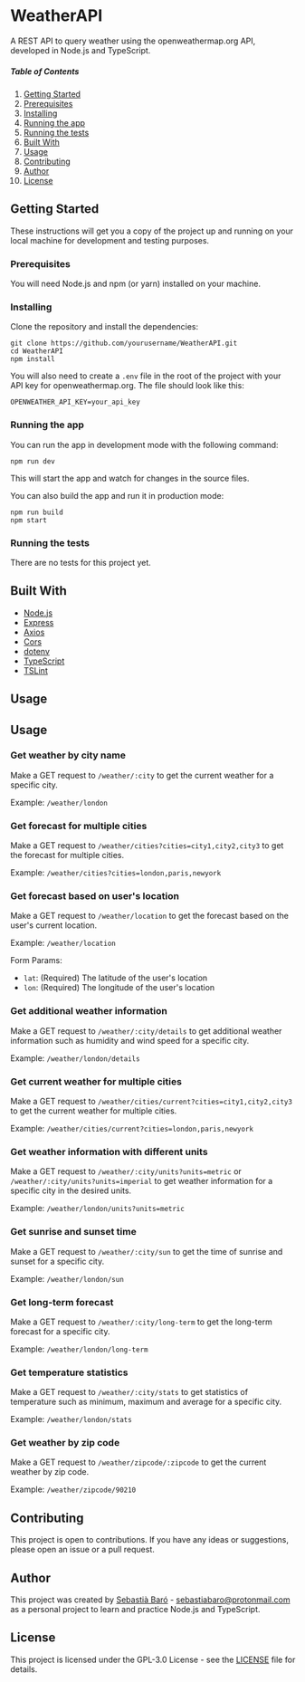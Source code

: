 # WeatherAPI

A REST API to query weather using the openweathermap.org API, developed in Node.js and TypeScript.

##### Table of Contents 
1. [Getting Started](#getting-started)
2. [Prerequisites](#prerequisites)
3. [Installing](#installing)
4. [Running the app](#running-the-app)
5. [Running the tests](#running-the-tests)
6. [Built With](#built-with)
7. [Usage](#Usage)
8. [Contributing](#contributing)
9. [Author](#author)
10. [License](#License)

## Getting Started

These instructions will get you a copy of the project up and running on your local machine for development and testing purposes.

### Prerequisites

You will need Node.js and npm (or yarn) installed on your machine.

### Installing

Clone the repository and install the dependencies:
```
git clone https://github.com/yourusername/WeatherAPI.git
cd WeatherAPI
npm install
```

You will also need to create a `.env` file in the root of the project with your API key for openweathermap.org. The file should look like this:
```
OPENWEATHER_API_KEY=your_api_key
```

### Running the app

You can run the app in development mode with the following command:
```
npm run dev
```

This will start the app and watch for changes in the source files.

You can also build the app and run it in production mode:
```
npm run build
npm start
```

### Running the tests

There are no tests for this project yet.

## Built With

- [Node.js](https://nodejs.org/)
- [Express](https://expressjs.com/)
- [Axios](https://github.com/axios/axios)
- [Cors](https://github.com/expressjs/cors)
- [dotenv](https://github.com/motdotla/dotenv)
- [TypeScript](https://www.typescriptlang.org/)
- [TSLint](https://palantir.github.io/tslint/)

## Usage

## Usage

### Get weather by city name

Make a GET request to `/weather/:city` to get the current weather for a specific city.

Example: `/weather/london`

### Get forecast for multiple cities

Make a GET request to `/weather/cities?cities=city1,city2,city3` to get the forecast for multiple cities.

Example: `/weather/cities?cities=london,paris,newyork`

### Get forecast based on user's location

Make a GET request to `/weather/location` to get the forecast based on the user's current location.

Example: `/weather/location`

Form Params:
- `lat`: (Required) The latitude of the user's location
- `lon`: (Required) The longitude of the user's location

### Get additional weather information

Make a GET request to `/weather/:city/details` to get additional weather information such as humidity and wind speed for a specific city.

Example: `/weather/london/details`

### Get current weather for multiple cities

Make a GET request to `/weather/cities/current?cities=city1,city2,city3` to get the current weather for multiple cities.

Example: `/weather/cities/current?cities=london,paris,newyork`

### Get weather information with different units

Make a GET request to `/weather/:city/units?units=metric` or `/weather/:city/units?units=imperial` to get weather information for a specific city in the desired units.

Example: `/weather/london/units?units=metric`

### Get sunrise and sunset time

Make a GET request to `/weather/:city/sun` to get the time of sunrise and sunset for a specific city.

Example: `/weather/london/sun`

### Get long-term forecast

Make a GET request to `/weather/:city/long-term` to get the long-term forecast for a specific city.

Example: `/weather/london/long-term`

### Get temperature statistics

Make a GET request to `/weather/:city/stats` to get statistics of temperature such as minimum, maximum and average for a specific city.

Example: `/weather/london/stats`

### Get weather by zip code

Make a GET request to `/weather/zipcode/:zipcode` to get the current weather by zip code.

Example: `/weather/zipcode/90210`

## Contributing

This project is open to contributions. If you have any ideas or suggestions, please open an issue or a pull request.

## Author

This project was created by [Sebastià Baró](https://github.com/SebastiaBaro) - [sebastiabaro@protonmail.com](mailto:sebastiabaro@protonmail.com) as a personal project to learn and practice Node.js and TypeScript.

## License

This project is licensed under the GPL-3.0 License - see the [LICENSE](LICENSE) file for details.